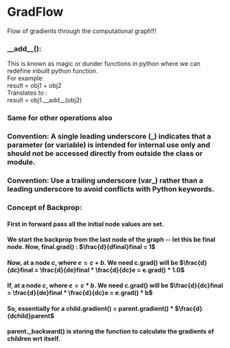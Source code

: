 # GradFlow
Flow of gradients through the computational graph!!!


### \_\_add\_\_():
This is known as magic or dunder functions in python where we can redefine inbuilt python function. <br>
For example:<br>
result = obj1 + obj2 <br>
Translates to :<br>
result = obj1.\_\_add\_\_(obj2)

### Same for other operations also

### Convention: A single leading underscore (_) indicates that a parameter (or variable) is intended for internal use only and should not be accessed directly from outside the class or module.

### Convention: Use a trailing underscore (var_) rather than a leading underscore to avoid conflicts with Python keywords.

### Concept of Backprop:
#### First in forward pass all the initial node values are set. <br>
#### We start the backprop from the last node of the graph -- let this be final node. Now, final.grad() : $\frac{d}{dfinal}final = 1$ <br>
#### Now, at a node $c$, where $e = c + b$. We need c.grad() will be $\frac{d}{dc}final = \frac{d}{de}final * \frac{d}{dc}e = e.grad() * 1.0$ <br>
#### If, at a node $c$, where $e = c * b$. We need c.grad() will be $\frac{d}{dc}final = \frac{d}{de}final * \frac{d}{dc}e = e.grad() * b$ <br>
#### So, essentially for a child.gradient() = parent.gradient() * $\frac{d}{dchild}parent$ <br>
#### parent._backward() is storing the function to calculate the gradients of children wrt itself.